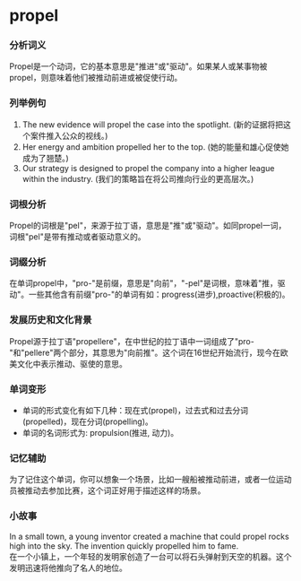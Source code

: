 # propel

### 分析词义

  

Propel是一个动词，它的基本意思是"推进"或"驱动"。如果某人或某事物被propel，则意味着他们被推动前进或被促使行动。

  

### 列举例句

  

1.  The new evidence will propel the case into the spotlight. (新的证据将把这个案件推入公众的视线。)
2.  Her energy and ambition propelled her to the top. (她的能量和雄心促使她成为了翘楚。)
3.  Our strategy is designed to propel the company into a higher league within the industry. (我们的策略旨在将公司推向行业的更高层次。)

  

### 词根分析

  

Propel的词根是"pel"，来源于拉丁语，意思是"推"或"驱动"。如同propel一词，词根"pel"是带有推动或者驱动意义的。

  

### 词缀分析

  

在单词propel中，"pro-"是前缀，意思是"向前"，"-pel"是词根，意味着"推，驱动"。一些其他含有前缀"pro-"的单词有如：progress(进步),proactive(积极的)。

  

### 发展历史和文化背景

  

Propel源于拉丁语"propellere"，在中世纪的拉丁语中一词组成了"pro-"和"pellere"两个部分，其意思为"向前推"。这个词在16世纪开始流行，现今在欧美文化中表示推动、驱使的意思。

  

### 单词变形

  

*   单词的形式变化有如下几种：现在式(propel)，过去式和过去分词(propelled)，现在分词(propelling)。
*   单词的名词形式为: propulsion(推进, 动力)。

  

### 记忆辅助

  

为了记住这个单词，你可以想象一个场景，比如一艘船被推动前进，或者一位运动员被推动去参加比赛，这个词正好用于描述这样的场景。

  

### 小故事

  

In a small town, a young inventor created a machine that could propel rocks high into the sky. The invention quickly propelled him to fame.  
在一个小镇上，一个年轻的发明家创造了一台可以将石头弹射到天空的机器。这个发明迅速将他推向了名人的地位。
